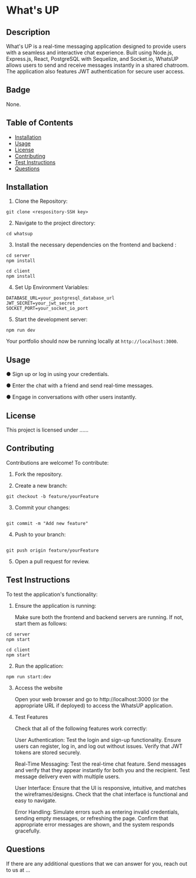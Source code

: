 # What's UP


## Description
What's UP is a real-time messaging application designed to provide users with a seamless and interactive chat experience. Built using Node.js, Express.js, React, PostgreSQL with Sequelize, and Socket.io, WhatsUP allows users to send and receive messages instantly in a shared chatroom. The application also features JWT authentication for secure user access.


## Badge
None.


## Table of Contents
- [Installation](#installation)
- [Usage](#usage)
- [License](#license)
- [Contributing](#contributing)
- [Test Instructions](#testinstructions)
- [Questions](#questions)
   

## Installation 
1. Clone the Repository:

```
git clone <respository-SSH key>

```

2. Navigate to the project directory:

```
cd whatsup
```

3. Install the necessary dependencies on the frontend and backend :

```
cd server
npm install

cd client
npm install
```

4. Set Up Environment Variables:

```
DATABASE_URL=your_postgresql_database_url  
JWT_SECRET=your_jwt_secret  
SOCKET_PORT=your_socket_io_port  
```

5. Start the development server:

```
npm run dev
```

Your portfolio should now be running locally at ```http://localhost:3000```.


## Usage 

● Sign up or log in using your credentials.

● Enter the chat with a friend and send real-time messages.

● Engage in conversations with other users instantly.


## License 
This project is licensed under ...... 


## Contributing 
Contributions are welcome! To contribute:
1. Fork the repository.

2. Create a new branch:
```
git checkout -b feature/yourFeature
```

3. Commit your changes:
```

git commit -m "Add new feature"
```

4. Push to your branch:
```

git push origin feature/yourFeature
```

5. Open a pull request for review.


## Test Instructions 
To test the application's functionality:

1. Ensure the application is running: 
    
    Make sure both the frontend and backend servers are running. If not, start them as follows:

~~~
cd server
npm start

cd client
npm start

~~~

2. Run the application: 

```
npm run start:dev
```

3. Access the website

    Open your web browser and go to http://localhost:3000 (or the appropriate URL if deployed) to access the WhatsUP application.

4. Test Features

    Check that all of the following features work correctly:
    
    User Authentication: Test the login and sign-up functionality. Ensure users can register, log in, and log out without issues. Verify that JWT tokens are stored securely.
    
    Real-Time Messaging: Test the real-time chat feature. Send messages and verify that they appear instantly for both you and the recipient. Test message delivery even with multiple users.
    
    User Interface: Ensure that the UI is responsive, intuitive, and matches the wireframes/designs. Check that the chat interface is functional and easy to navigate. 
    
    Error Handling: Simulate errors such as entering invalid credentials, sending empty messages, or refreshing the page. Confirm that appropriate error messages are shown, and the system responds gracefully.


## Questions 
If there are any additional questions that we can answer for you, reach out to us at ...

